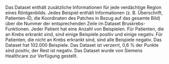 Das Dataset enthält zusätzliche Informationen für jede verdächtige Region eines Röntgenbilds. Jedes Beispiel enthält Informationen (z. B. Überschrift, Patienten-ID, die Koordinaten des Patches in Bezug auf das gesamte Bild) über die Nummer der entsprechenden Zeile im Dataset Bruskrebs-Funktionen. Jeder Patient hat eine Anzahl von Beispielen. Für Patienten, die an Krebs erkrankt sind, sind einige Beispiele positiv und einige negativ. Für Patienten, die nicht an Krebs erkrankt sind, sind alle Beispiele negativ. Das Dataset hat 102.000 Beispiele. Das Dataset ist verzerrt, 0,6 % der Punkte sind positiv, der Rest ist negativ. Das Dataset wurde von Siemens Healthcare zur Verfügung gestellt.

<!---HONumber=Oct15_HO3-->